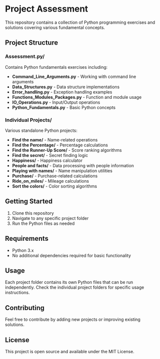 # Project Assessment

This repository contains a collection of Python programming exercises and solutions covering various fundamental concepts.

## Project Structure

### Assessment.py/
Contains Python fundamentals exercises including:
- **Command_Line_Arguments.py** - Working with command line arguments
- **Data_Structures.py** - Data structure implementations
- **Error_handling.py** - Exception handling examples
- **Functions_Modules_Packages.py** - Function and module usage
- **IO_Operations.py** - Input/Output operations
- **Python_Fundamentals.py** - Basic Python concepts

### Individual Projects/
Various standalone Python projects:
- **Find the name/** - Name-related operations
- **Find the Percentage/** - Percentage calculations
- **Find the Runner-Up Score/** - Score ranking algorithms
- **Find the secret/** - Secret finding logic
- **Happiness/** - Happiness calculator
- **People and facts/** - Data processing with people information
- **Playing with names/** - Name manipulation utilities
- **Purchase/** - Purchase-related calculations
- **Ride_on_miles/** - Mileage calculations
- **Sort the colors/** - Color sorting algorithms

## Getting Started

1. Clone this repository
2. Navigate to any specific project folder
3. Run the Python files as needed

## Requirements

- Python 3.x
- No additional dependencies required for basic functionality

## Usage

Each project folder contains its own Python files that can be run independently. Check the individual project folders for specific usage instructions.

## Contributing

Feel free to contribute by adding new projects or improving existing solutions.

## License

This project is open source and available under the MIT License. 